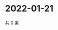 # 2022-01-21

共 0 条

<!-- BEGIN WEIBO -->
<!-- 最后更新时间 Fri Jan 21 2022 05:11:53 GMT+0800 (China Standard Time) -->

<!-- END WEIBO -->
